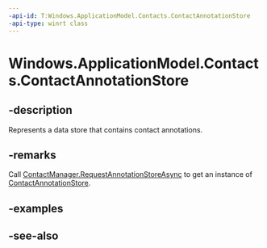 ```yaml
---
-api-id: T:Windows.ApplicationModel.Contacts.ContactAnnotationStore
-api-type: winrt class
---
```


<!-- Class syntax.
public class ContactAnnotationStore : Windows.ApplicationModel.Contacts.IContactAnnotationStore, Windows.ApplicationModel.Contacts.IContactAnnotationStore2
-->

# Windows.ApplicationModel.Contacts.ContactAnnotationStore

## -description
Represents a data store that contains contact annotations.

## -remarks
Call [ContactManager.RequestAnnotationStoreAsync](contactmanager_requestannotationstoreasync.md) to get an instance of [ContactAnnotationStore](contactannotationstore.md).

## -examples

## -see-also
